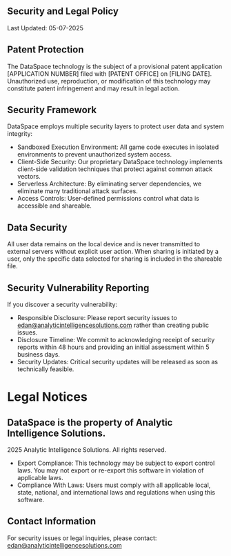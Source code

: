 ## Security and Legal Policy
Last Updated: 05-07-2025

## Patent Protection
The DataSpace technology is the subject of a provisional patent application [APPLICATION NUMBER] filed with [PATENT OFFICE] on [FILING DATE]. Unauthorized use, reproduction, or modification of this technology may constitute patent infringement and may result in legal action.

## Security Framework
DataSpace employs multiple security layers to protect user data and system integrity:

- Sandboxed Execution Environment: All game code executes in isolated environments to prevent unauthorized system access.
- Client-Side Security: Our proprietary DataSpace technology implements client-side validation techniques that protect against common attack vectors.
- Serverless Architecture: By eliminating server dependencies, we eliminate many traditional attack surfaces.
- Access Controls: User-defined permissions control what data is accessible and shareable.

## Data Security
All user data remains on the local device and is never transmitted to external servers without explicit user action. When sharing is initiated by a user, only the specific data selected for sharing is included in the shareable file.

## Security Vulnerability Reporting
If you discover a security vulnerability:

- Responsible Disclosure: Please report security issues to edan@analyticintelligencesolutions.com rather than creating public issues.
- Disclosure Timeline: We commit to acknowledging receipt of security reports within 48 hours and providing an initial assessment within 5 business days.
- Security Updates: Critical security updates will be released as soon as technically feasible.

# Legal Notices
## DataSpace is the property of Analytic Intelligence Solutions.
2025 Analytic Intelligence Solutions. All rights reserved.

- Export Compliance: This technology may be subject to export control laws. You may not export or re-export this software in violation of applicable laws.
- Compliance With Laws: Users must comply with all applicable local, state, national, and international laws and regulations when using this software.

## Contact Information
For security issues or legal inquiries, please contact: edan@analyticintelligencesolutions.com
